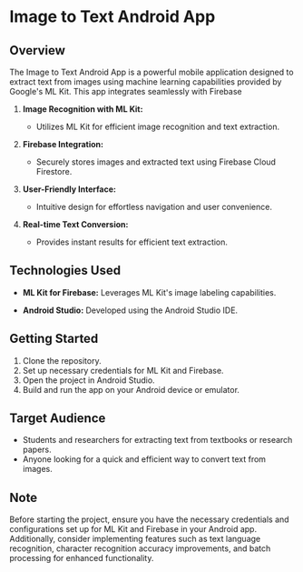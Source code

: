 # Image to Text Android App

## Overview

The Image to Text Android App is a powerful mobile application designed to extract text from images using machine learning capabilities provided by Google's ML Kit. This app integrates seamlessly with Firebase
1. **Image Recognition with ML Kit:**
   - Utilizes ML Kit for efficient image recognition and text extraction.

2. **Firebase Integration:**
   - Securely stores images and extracted text using Firebase Cloud Firestore.

3. **User-Friendly Interface:**
   - Intuitive design for effortless navigation and user convenience.

4. **Real-time Text Conversion:**
   - Provides instant results for efficient text extraction.





## Technologies Used

- **ML Kit for Firebase:** Leverages ML Kit's image labeling capabilities.
  


- **Android Studio:** Developed using the Android Studio IDE.

## Getting Started

1. Clone the repository.
2. Set up necessary credentials for ML Kit and Firebase.
3. Open the project in Android Studio.
4. Build and run the app on your Android device or emulator.

## Target Audience


- Students and researchers for extracting text from textbooks or research papers.
- Anyone looking for a quick and efficient way to convert text from images.

## Note

Before starting the project, ensure you have the necessary credentials and configurations set up for ML Kit and Firebase in your Android app. Additionally, consider implementing features such as text language recognition, character recognition accuracy improvements, and batch processing for enhanced functionality.
